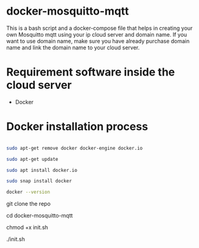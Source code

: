 # docker-mosquitto-mqtt
This is a bash script and a docker-compose file that helps in creating your own Mosquitto mqtt using your ip cloud server and domain name. If you want to use domain name, make sure you have already purchase domain name and link the domain name to your cloud server.

# Requirement software inside the cloud server
- Docker

# Docker installation process

```bash

sudo apt-get remove docker docker-engine docker.io

sudo apt-get update

sudo apt install docker.io

sudo snap install docker

docker --version
```

git clone the repo

cd docker-mosquitto-mqtt

chmod +x init.sh

./init.sh

